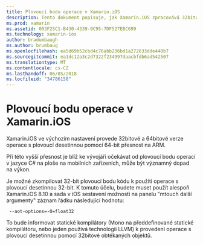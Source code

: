 ```yaml
---
title: Plovoucí bodu operace v Xamarin.iOS
description: Tento dokument popisuje, jak Xamarin.iOS zpracovává 32bitové a 64bitové verze přesnost operací s pohyblivou čárkou a přidružené dopad na výkon.
ms.prod: xamarin
ms.assetid: 003F25C1-B430-4339-9C95-7DF527EBC699
ms.technology: xamarin-ios
author: bradumbaugh
ms.author: brumbaug
ms.openlocfilehash: ea5d69b52cbd4c76abb236bd1a272633dde440b7
ms.sourcegitcommit: ea1dc12a3c2d7322f234997daacbfdb6ad542507
ms.translationtype: MT
ms.contentlocale: cs-CZ
ms.lasthandoff: 06/05/2018
ms.locfileid: "34786158"
---
```

# <a name="floating-point-operations-in-xamarinios"></a>Plovoucí bodu operace v Xamarin.iOS

Xamarin.iOS ve výchozím nastavení provede 32bitové a 64bitové verze operace s plovoucí desetinnou pomocí 64-bit přesnost na ARM.  

Při této vyšší přesnost je blíž ke vývojáři očekávat od plovoucí bodu operací v jazyce C# na ploše na mobilních zařízeních, může být významný dopad na výkon.

Je možné zkompilovat 32-bit plovoucí bodu kódu k použití operace s plovoucí desetinnou 32-bit.  K tomuto účelu, budete muset použít alespoň Xamarin.iOS 8.10 a sada v iOS sestavení možnosti na panelu "mtouch další argumenty" záznam řádku následující hodnotu:

     --aot-options=-O=float32

To bude informovat statické kompilátory (Mono na předdefinované statické kompilátoru, nebo jeden používá technologii LLVM) k provedení operace s plovoucí desetinnou pomocí 32bitové obtékaných objektů.
